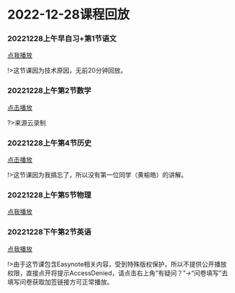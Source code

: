 # 2022-12-28课程回放

### 20221228上午早自习+第1节语文

[点我播放](https://wangke-yeenjie.oss-cn-hangzhou.aliyuncs.com/20221228/20221228%E4%B8%8A%E5%8D%88%E6%97%A9%E8%87%AA%E4%B9%A0%2B%E7%AC%AC1%E8%8A%82%E8%AF%AD%E6%96%87%EF%BC%88%E6%97%A0%E5%89%8D20%E5%88%86%E9%92%9F%EF%BC%89.mp4)

!>这节课因为技术原因，无前20分钟回放。

### 20221228上午第2节数学

[点击播放](https://wangke-yeenjie.oss-cn-hangzhou.aliyuncs.com/20221228/20221228%E4%B8%8A%E5%8D%88%E7%AC%AC2%E8%8A%82%E6%95%B0%E5%AD%A6.mp4)

?>来源云录制

### 20221228上午第4节历史

[点击播放](https://wangke-yeenjie.oss-cn-hangzhou.aliyuncs.com/20221228/20221228%E4%B8%8A%E5%8D%88%E7%AC%AC4%E8%8A%82%E5%8E%86%E5%8F%B2%EF%BC%88%E7%BC%BA%E7%AC%AC%E4%B8%80%E4%B8%AA%EF%BC%89.mp4)

!>这节课因为我搞忘了，所以没有第一位同学（黄榆皓）的讲解。

### 20221228上午第5节物理

[点我播放](https://wangke-yeenjie.oss-cn-hangzhou.aliyuncs.com/20221228/20221228%E4%B8%8A%E5%8D%88%E7%AC%AC5%E8%8A%82%E7%89%A9%E7%90%86.mp4)

### 20221228下午第2节英语

[点我播放](https://wangke-yeenjie.oss-cn-hangzhou.aliyuncs.com/20221228/20221228%E4%B8%8B%E5%8D%88%E7%AC%AC2%E8%8A%82%E8%8B%B1%E8%AF%AD.mp4)

!>由于这节课包含Easynote相关内容，受到特殊版权保护，所以不提供公开播放权限，直接点开将提示AccessDenied，请点击右上角“有疑问？”→“问卷填写”去填写问卷获取加签链接方可正常播放。